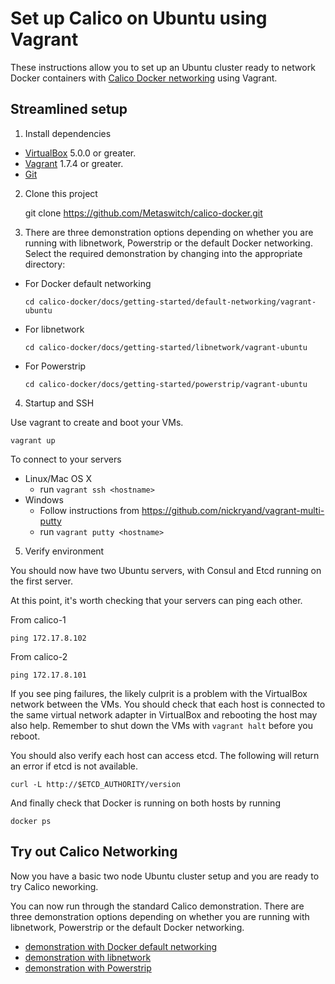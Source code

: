 
# Set up Calico on Ubuntu using Vagrant

These instructions allow you to set up an Ubuntu cluster ready to network Docker containers with 
[Calico Docker networking][calico-networking] using Vagrant.

## Streamlined setup

1) Install dependencies

* [VirtualBox][virtualbox] 5.0.0 or greater.
* [Vagrant][vagrant] 1.7.4 or greater.
* [Git][git]

2) Clone this project

    git clone https://github.com/Metaswitch/calico-docker.git
    
3) There are three demonstration options depending on whether you are running with libnetwork, Powerstrip or the
   default Docker networking.  Select the required demonstration by changing into the appropriate directory:

  - For Docker default networking
  
    ```cd calico-docker/docs/getting-started/default-networking/vagrant-ubuntu```
    
  - For libnetwork
  
    ```cd calico-docker/docs/getting-started/libnetwork/vagrant-ubuntu```
    
  - For Powerstrip
  
    ```cd calico-docker/docs/getting-started/powerstrip/vagrant-ubuntu```

4) Startup and SSH

Use vagrant to create and boot your VMs.

    vagrant up

To connect to your servers
* Linux/Mac OS X
    * run `vagrant ssh <hostname>`
* Windows
    * Follow instructions from https://github.com/nickryand/vagrant-multi-putty
    * run `vagrant putty <hostname>`

5) Verify environment

You should now have two Ubuntu servers, with Consul and Etcd running on the first server.

At this point, it's worth checking that your servers can ping each other.

From calico-1

    ping 172.17.8.102

From calico-2

    ping 172.17.8.101

If you see ping failures, the likely culprit is a problem with the VirtualBox network between the VMs.  You should 
check that each host is connected to the same virtual network adapter in VirtualBox and rebooting the host may also 
help.  Remember to shut down the VMs with `vagrant halt` before you reboot.

You should also verify each host can access etcd.  The following will return an error if etcd is not available.

    curl -L http://$ETCD_AUTHORITY/version

And finally check that Docker is running on both hosts by running

    docker ps

## Try out Calico Networking

Now you have a basic two node Ubuntu cluster setup and you are ready to try Calico neworking.

You can now run through the standard Calico demonstration.  There are three demonstration options depending on 
whether you are running with libnetwork, Powerstrip or the default Docker networking.

- [demonstration with Docker default networking](default-networking/Demonstration.md)
- [demonstration with libnetwork](libnetwork/Demonstration.md)
- [demonstration with Powerstrip](powerstrip/Demonstration.md)

[libnetwork]: https://github.com/docker/libnetwork
[experimental-channel]: https://github.com/docker/docker/tree/master/experimental
[calico-ubuntu-vagrant]: https://github.com/Metaswitch/calico-ubuntu-vagrant-example
[virtualbox]: https://www.virtualbox.org/
[vagrant]: https://www.vagrantup.com/downloads.html
[git]: http://git-scm.com/
[calico-networking]: https://github.com/Metaswitch/calico-docker
